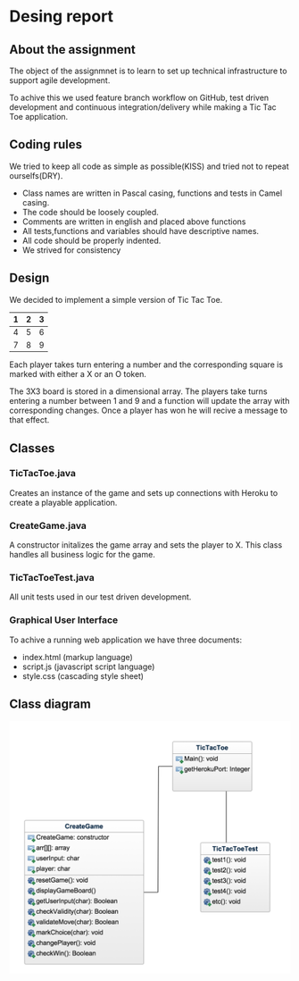 # Desing report

## About the assignment 

The object of the assignmnet is to learn to set up technical infrastructure to support agile development. 

To achive this we used feature branch workflow on GitHub, test driven development and continuous integration/delivery while making a Tic Tac Toe application.

## Coding rules

We tried to keep all code as simple as possible(KISS) and tried not to repeat ourselfs(DRY).

* Class names are written in Pascal casing, functions and tests in Camel casing.
* The code should be loosely coupled.
* Comments are written in english and placed above functions
* All tests,functions and variables should have descriptive names.
* All code should be properly indented.
* We strived for consistency

## Design 

We decided to implement a simple version of Tic Tac Toe. 

| 1  | 2 | 3 |
|---|---|---|
| 4 | 5 | 6 |
| 7 | 8 | 9 |

Each player takes turn entering a number and the corresponding square is marked with either a X or an O token.

The 3X3 board is stored in a dimensional array. The players take turns entering a number between 1 and 9 and a function will update the array with corresponding changes.
Once a player has won he will recive a message to that effect.

 ## Classes 

### TicTacToe.java
Creates an instance of the game and sets up connections with Heroku to create a playable application.

### CreateGame.java
A constructor initalizes the game array and sets the player to X. This class handles all business logic for the game.

### TicTacToeTest.java
All unit tests used in our test driven development.

### Graphical User Interface
To achive a running web application we have three documents:
* index.html (markup language)
* script.js (javascript script language)
* style.css (cascading style sheet)

 ## Class diagram

 ![class_diagram](https://github.com/BakstraetisDrengir/TicTacToe/blob/master/docs/img/cd.png?raw=true)

